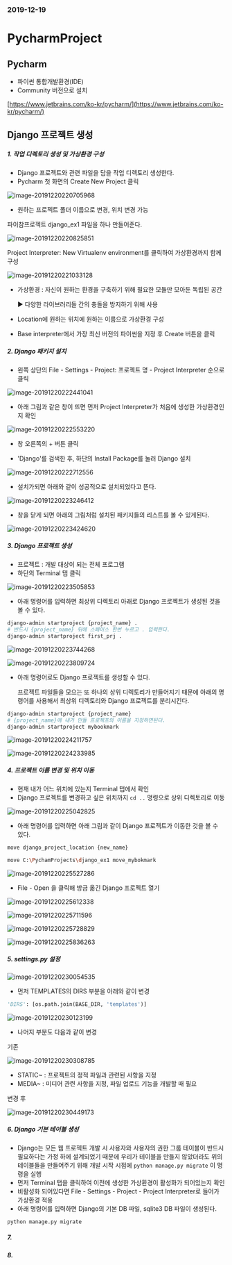 ### 2019-12-19

# PycharmProject

## Pycharm

- 파이썬 통합개발환경(IDE)
- Community 버전으로 설치

[https://www.jetbrains.com/ko-kr/pycharm/](https://www.jetbrains.com/ko-kr/pycharm/)

## Django 프로젝트 생성

##### 1. 작업 디렉토리 생성 및 가상환경 구성

- Django 프로젝트와 관련 파일을 담을 작업 디렉토리 생성한다.
- Pycharm 첫 화면의 Create New Project 클릭

![image-20191220220705968](images/image-20191220220705968.png)

- 원하는 프로젝트 폴더 이름으로 변경, 위치 변경 가능

파이참프로젝트 django_ex1 파일을 하나 만들어준다.

![image-20191220220825851](images/image-20191220220825851.png)

Project Interpreter: New Virtualenv environment를 클릭하여 가상환경까지 함께 구성

![image-20191220221033128](images/image-20191220221033128.png)

- 가상환경 : 자신이 원하는 환경을 구축하기 위해 필요한 모듈만 모아둔 독립된 공간

  ▶ 다양한 라이브러리들 간의 충돌을 방지하기 위해 사용

- Location에 원하는 위치에 원하는 이름으로 가상환경 구성

- Base interpreter에서 가장 최신 버전의 파이썬을 지정 후 Create 버튼을 클릭

##### 2. Django 패키지 설치

- 왼쪽 상단의 File - Settings - Project: 프로젝트 명 - Project Interpreter 순으로 클릭

![image-20191220222441041](images/image-20191220222441041.png)

- 아래 그림과 같은 창이 뜨면 먼저 Project Interpreter가 처음에 생성한 가상환경인지 확인

![image-20191220222553220](images/image-20191220222553220.png)

- 창 오른쪽의 + 버튼 클릭

- 'Django'를 검색한 후, 하단의 Install Package를 눌러 Django 설치

![image-20191220222712556](images/image-20191220222712556.png)

- 설치가되면 아래와 같이 성공적으로 설치되었다고 뜬다.

![image-20191220223246412](images/image-20191220223246412.png)

- 창을 닫게 되면 아래의 그림처럼 설치된 패키지들의 리스트를 볼 수 있게된다.

![image-20191220223424620](images/image-20191220223424620.png)

##### 3.  **Django 프로젝트 생성**

- 프로젝트 : 개발 대상이 되는 전체 프로그램
- 하단의 Terminal 탭 클릭

![image-20191220223505853](images/image-20191220223505853.png)

- 아래 명령어를 입력하면 최상위 디렉토리 아래로 Django 프로젝트가 생성된 것을 볼 수 있다.

```bash
django-admin startproject {project_name} .
# 반드시 {project_name} 뒤에 스페이스 한번 누르고 . 입력한다.
django-admin startproject first_prj .
```

![image-20191220223744268](images/image-20191220223744268.png)

![image-20191220223809724](images/image-20191220223809724.png)

- 아래 명령어로도 Django 프로젝트를 생성할 수 있다.

  프로젝트 파일들을 모으는 또 하나의 상위 디렉토리가 만들어지기 때문에 아래의 명령어를 사용해서 최상위 디렉토리와 Django 프로젝트를 분리시킨다.

```bash
django-admin startproject {project_name}
# {project_name}에 내가 만들 프로젝프의 이름을 지정하면된다.
django-admin startproject mybookmark
```

![image-20191220224211757](images/image-20191220224211757.png)

![image-20191220224233985](images/image-20191220224233985.png)

##### 4. **프로젝트 이름 변경 및 위치 이동**

- 현재 내가 어느 위치에 있는지 Terminal 탭에서 확인
- Django 프로젝트를 변경하고 싶은 위치까지 `cd ..` 명령으로 상위 디렉토리로 이동

![image-20191220225042825](images/image-20191220225042825.png)

- 아래 명령어를 입력하면 아래 그림과 같이 Django 프로젝트가 이동한 것을 볼 수 있다.

```bash
move django_project_location {new_name}

move C:\PychamProjects\django_ex1 move_mybokmark
```

![image-20191220225527286](images/image-20191220225527286.png)

- File - Open 을 클릭해 방금 옮긴 Django 프로젝트 열기

![image-20191220225612338](images/image-20191220225612338.png)

![image-20191220225711596](images/image-20191220225711596.png)

![image-20191220225728829](images/image-20191220225728829.png)

![image-20191220225836263](images/image-20191220225836263.png)

##### 5. settings.py 설정

![image-20191220230054535](images/image-20191220230054535.png)

- 먼저 TEMPLATES의 DIRS 부분을 아래와 같이 변경

```python
'DIRS': [os.path.join(BASE_DIR, 'templates')]
```

![image-20191220230123199](images/image-20191220230123199.png)

- 나머지 부분도 다음과 같이 변경

기존

![image-20191220230308785](images/image-20191220230308785.png)

- STATIC~ : 프로젝트의 정적 파일과 관련된 사항을 지정
- MEDIA~ : 미디어 관련 사항을 지정, 파일 업로드 기능을 개발할 때 필요

변경 후

![image-20191220230449173](images/image-20191220230449173.png)

##### 6. **Django 기본 테이블 생성**

- Django는 모든 웹 프로젝트 개발 시 사용자와 사용자의 권한 그룹 테이블이 반드시 필요하다는 가정 하에 설계되었기 때문에 우리가 테이블을 만들지 않았더라도 위의 테이블들을 만들어주기 위해 개발 시작 시점에 `python manage.py migrate` 이 명령을 실행
- 먼저 Terminal 탭을 클릭하여 이전에 생성한 가상환경이 활성화가 되어있는지 확인
- 비활성화 되어있다면 File - Settings - Project - Project Interpreter로 들어가 가상환경 적용
- 아래 명령어를 입력하면 Django의 기본 DB 파일, sqlite3 DB 파일이 생성된다.

```bash
python manage.py migrate
```



##### 7. 

##### 8.

